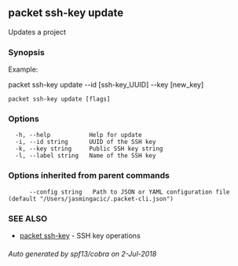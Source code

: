 ## packet ssh-key update

Updates a project

### Synopsis

Example:

packet ssh-key update --id [ssh-key_UUID] --key [new_key]



```
packet ssh-key update [flags]
```

### Options

```
  -h, --help           Help for update
  -i, --id string      UUID of the SSH key
  -k, --key string     Public SSH key string
  -l, --label string   Name of the SSH key
```

### Options inherited from parent commands

```
      --config string   Path to JSON or YAML configuration file (default "/Users/jasmingacic/.packet-cli.json")
```

### SEE ALSO

* [packet ssh-key](packet_ssh-key.md)	 - SSH key operations

###### Auto generated by spf13/cobra on 2-Jul-2018
